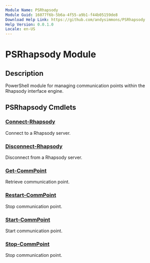 ```yaml
---
Module Name: PSRhapsody
Module Guid: 16077f6b-5b6a-4f55-a9b1-f44b05159de8
Download Help Link: https://github.com/andysimmons/PSRhapsody
Help Version: 0.0.1.0
Locale: en-US
---
```


# PSRhapsody Module
## Description
PowerShell module for managing communication points within the Rhapsody interface engine.

## PSRhapsody Cmdlets
### [Connect-Rhapsody](Connect-Rhapsody.md)
Connect to a Rhapsody server.

### [Disconnect-Rhapsody](Disconnect-Rhapsody.md)
Disconnect from a Rhapsody server.

### [Get-CommPoint](Get-CommPoint.md)
Retrieve communication point.

### [Restart-CommPoint](Restart-CommPoint.md)
Stop communication point.

### [Start-CommPoint](Start-CommPoint.md)
Start communication point.

### [Stop-CommPoint](Stop-CommPoint.md)
Stop communication point.
